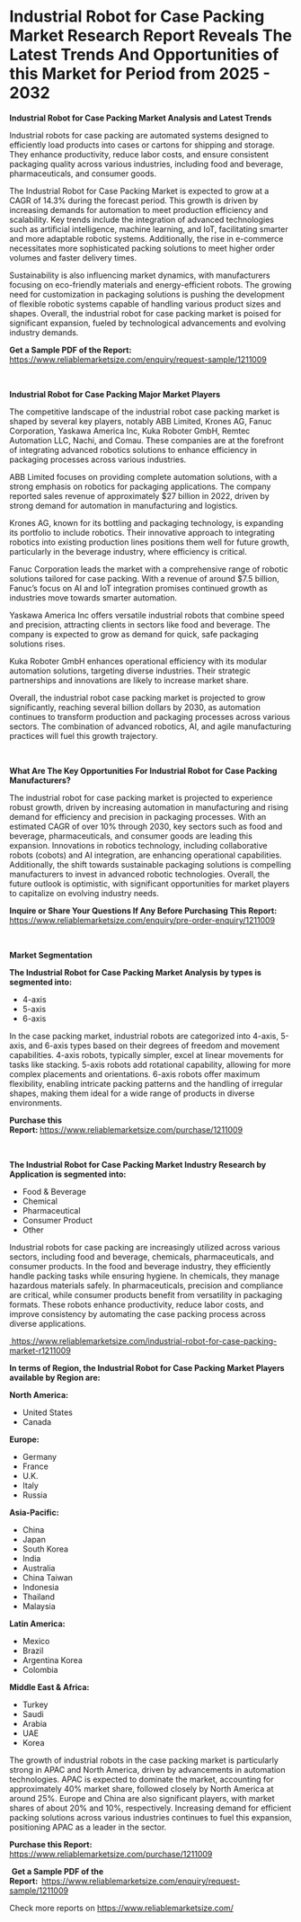 <p><h1>Industrial Robot for Case Packing Market Research Report Reveals The Latest Trends And Opportunities of this Market for Period from 2025 - 2032</h1></p><p><strong>Industrial Robot for Case Packing Market Analysis and Latest Trends</strong></p>
<p><p>Industrial robots for case packing are automated systems designed to efficiently load products into cases or cartons for shipping and storage. They enhance productivity, reduce labor costs, and ensure consistent packaging quality across various industries, including food and beverage, pharmaceuticals, and consumer goods.</p><p>The Industrial Robot for Case Packing Market is expected to grow at a CAGR of 14.3% during the forecast period. This growth is driven by increasing demands for automation to meet production efficiency and scalability. Key trends include the integration of advanced technologies such as artificial intelligence, machine learning, and IoT, facilitating smarter and more adaptable robotic systems. Additionally, the rise in e-commerce necessitates more sophisticated packing solutions to meet higher order volumes and faster delivery times. </p><p>Sustainability is also influencing market dynamics, with manufacturers focusing on eco-friendly materials and energy-efficient robots. The growing need for customization in packaging solutions is pushing the development of flexible robotic systems capable of handling various product sizes and shapes. Overall, the industrial robot for case packing market is poised for significant expansion, fueled by technological advancements and evolving industry demands.</p></p>
<p><strong>Get a Sample PDF of the Report:&nbsp;</strong> <a href="https://www.reliablemarketsize.com/enquiry/request-sample/1211009?utm_campaign=2778&utm_medium=2&utm_source=Github&utm_content=ia&utm_term=24032025&utm_id=industrial-robot-for-case-packing">https://www.reliablemarketsize.com/enquiry/request-sample/1211009</a></p>
<p>&nbsp;</p>
<p><strong>Industrial Robot for Case Packing Major Market Players</strong></p>
<p><p>The competitive landscape of the industrial robot case packing market is shaped by several key players, notably ABB Limited, Krones AG, Fanuc Corporation, Yaskawa America Inc, Kuka Roboter GmbH, Remtec Automation LLC, Nachi, and Comau. These companies are at the forefront of integrating advanced robotics solutions to enhance efficiency in packaging processes across various industries.</p><p>ABB Limited focuses on providing complete automation solutions, with a strong emphasis on robotics for packaging applications. The company reported sales revenue of approximately $27 billion in 2022, driven by strong demand for automation in manufacturing and logistics. </p><p>Krones AG, known for its bottling and packaging technology, is expanding its portfolio to include robotics. Their innovative approach to integrating robotics into existing production lines positions them well for future growth, particularly in the beverage industry, where efficiency is critical.</p><p>Fanuc Corporation leads the market with a comprehensive range of robotic solutions tailored for case packing. With a revenue of around $7.5 billion, Fanuc’s focus on AI and IoT integration promises continued growth as industries move towards smarter automation.</p><p>Yaskawa America Inc offers versatile industrial robots that combine speed and precision, attracting clients in sectors like food and beverage. The company is expected to grow as demand for quick, safe packaging solutions rises.</p><p>Kuka Roboter GmbH enhances operational efficiency with its modular automation solutions, targeting diverse industries. Their strategic partnerships and innovations are likely to increase market share.</p><p>Overall, the industrial robot case packing market is projected to grow significantly, reaching several billion dollars by 2030, as automation continues to transform production and packaging processes across various sectors. The combination of advanced robotics, AI, and agile manufacturing practices will fuel this growth trajectory.</p></p>
<p>&nbsp;</p>
<p><strong>What Are The Key Opportunities For Industrial Robot for Case Packing Manufacturers?</strong></p>
<p><p>The industrial robot for case packing market is projected to experience robust growth, driven by increasing automation in manufacturing and rising demand for efficiency and precision in packaging processes. With an estimated CAGR of over 10% through 2030, key sectors such as food and beverage, pharmaceuticals, and consumer goods are leading this expansion. Innovations in robotics technology, including collaborative robots (cobots) and AI integration, are enhancing operational capabilities. Additionally, the shift towards sustainable packaging solutions is compelling manufacturers to invest in advanced robotic technologies. Overall, the future outlook is optimistic, with significant opportunities for market players to capitalize on evolving industry needs.</p></p>
<p><strong>Inquire or Share Your Questions If Any Before Purchasing This Report:</strong> <a href="https://www.reliablemarketsize.com/enquiry/pre-order-enquiry/1211009?utm_campaign=2778&utm_medium=2&utm_source=Github&utm_content=ia&utm_term=24032025&utm_id=industrial-robot-for-case-packing">https://www.reliablemarketsize.com/enquiry/pre-order-enquiry/1211009</a></p>
<p>&nbsp;</p>
<p><strong>Market Segmentation</strong></p>
<p><strong>The Industrial Robot for Case Packing Market Analysis by types is segmented into:</strong></p>
<p><ul><li>4-axis</li><li>5-axis</li><li>6-axis</li></ul></p>
<p><p>In the case packing market, industrial robots are categorized into 4-axis, 5-axis, and 6-axis types based on their degrees of freedom and movement capabilities. 4-axis robots, typically simpler, excel at linear movements for tasks like stacking. 5-axis robots add rotational capability, allowing for more complex placements and orientations. 6-axis robots offer maximum flexibility, enabling intricate packing patterns and the handling of irregular shapes, making them ideal for a wide range of products in diverse environments.</p></p>
<p><strong>Purchase this Report:&nbsp;</strong><a href="https://www.reliablemarketsize.com/purchase/1211009?utm_campaign=2778&utm_medium=2&utm_source=Github&utm_content=ia&utm_term=24032025&utm_id=industrial-robot-for-case-packing">https://www.reliablemarketsize.com/purchase/1211009</a></p>
<p>&nbsp;</p>
<p><strong>The Industrial Robot for Case Packing Market Industry Research by Application is segmented into:</strong></p>
<p><ul><li>Food & Beverage</li><li>Chemical</li><li>Pharmaceutical</li><li>Consumer Product</li><li>Other</li></ul></p>
<p><p>Industrial robots for case packing are increasingly utilized across various sectors, including food and beverage, chemicals, pharmaceuticals, and consumer products. In the food and beverage industry, they efficiently handle packing tasks while ensuring hygiene. In chemicals, they manage hazardous materials safely. In pharmaceuticals, precision and compliance are critical, while consumer products benefit from versatility in packaging formats. These robots enhance productivity, reduce labor costs, and improve consistency by automating the case packing process across diverse applications.</p></p>
<p><a href="https://www.reliablemarketsize.com/industrial-robot-for-case-packing-market-r1211009?utm_campaign=2778&utm_medium=2&utm_source=Github&utm_content=ia&utm_term=24032025&utm_id=industrial-robot-for-case-packing">&nbsp;https://www.reliablemarketsize.com/industrial-robot-for-case-packing-market-r1211009</a></p>
<p><strong>In terms of Region, the Industrial Robot for Case Packing Market Players available by Region are:</strong></p>
<p>
    <p> <strong> North America: </strong>
        <ul>
            <li>United States</li>
            <li>Canada</li>
        </ul>
        </p> 
    <p> <strong> Europe: </strong>
        <ul>
            <li>Germany</li>
            <li>France</li>
            <li>U.K.</li>
            <li>Italy</li>
            <li>Russia</li>
        </ul>
        </p> 
    <p> <strong> Asia-Pacific: </strong>
        <ul>
            <li>China</li>
            <li>Japan</li>
            <li>South Korea</li>
            <li>India</li>
            <li>Australia</li>
            <li>China Taiwan</li>
            <li>Indonesia</li>
            <li>Thailand</li>
            <li>Malaysia</li>
        </ul>
        </p> 
    <p> <strong> Latin America: </strong>
        <ul>
            <li>Mexico</li>
            <li>Brazil</li>
            <li>Argentina Korea</li>
            <li>Colombia</li>
        </ul>
        </p> 
    <p> <strong> Middle East & Africa: </strong>
        <ul>
            <li>Turkey</li>
            <li>Saudi</li>
            <li>Arabia</li>
            <li>UAE</li>
            <li>Korea</li>
        </ul>
    </p>
    </p>
<p><p>The growth of industrial robots in the case packing market is particularly strong in APAC and North America, driven by advancements in automation technologies. APAC is expected to dominate the market, accounting for approximately 40% market share, followed closely by North America at around 25%. Europe and China are also significant players, with market shares of about 20% and 10%, respectively. Increasing demand for efficient packing solutions across various industries continues to fuel this expansion, positioning APAC as a leader in the sector.</p></p>
<p><strong>Purchase this Report: </strong><a href="https://www.reliablemarketsize.com/purchase/1211009?utm_campaign=2778&utm_medium=2&utm_source=Github&utm_content=ia&utm_term=24032025&utm_id=industrial-robot-for-case-packing">https://www.reliablemarketsize.com/purchase/1211009</a></p>
<p>&nbsp;<strong>Get a Sample PDF of the Report:&nbsp;&nbsp;</strong><a href="https://www.reliablemarketsize.com/enquiry/request-sample/1211009?utm_campaign=2778&utm_medium=2&utm_source=Github&utm_content=ia&utm_term=24032025&utm_id=industrial-robot-for-case-packing">https://www.reliablemarketsize.com/enquiry/request-sample/1211009</a></p>
<p><strong></strong></p>
<p>Check more reports on <a href="https://www.reliablemarketsize.com/?utm_campaign=2778&utm_medium=2&utm_source=Github&utm_content=ia&utm_term=24032025&utm_id=industrial-robot-for-case-packing">https://www.reliablemarketsize.com/</a></p>